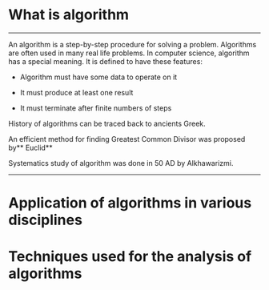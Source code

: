 # What is algorithm

---

An algorithm is a step-by-step procedure for solving a problem. Algorithms are often used in many real life problems. In computer science, algorithm has a special meaning. It is defined to have these features:

* Algorithm must have some data to operate on it

* It must produce at least one result

* It must terminate after finite numbers of steps

History of algorithms can be traced back to ancients Greek.

An efficient method for finding Greatest Common Divisor was proposed by** Euclid**

Systematics study of algorithm was done in 50 AD by Alkhawarizmi.

---

# Application of algorithms in various disciplines

# Techniques used for the analysis of algorithms



